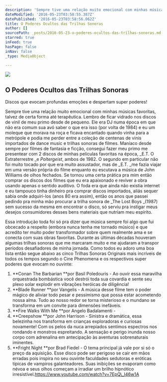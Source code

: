 ```yaml
---
description: 'Sempre tive uma relação muito emocional com minhas músicas favoritas, talvez de certa forma até terapêutica. Lembro de ficar vidrado nos discos de vinil de meu primo desde de pequeno. Ele era DJ numa época em que não era comum sua avó saber o que era isso (por volta de 1984) e eu um moleque que morava na roça e ficava encantado quando vinha para a metrópole e podia me perder entre a coleção de centenas de vinis importados de dance music e trilhas sonoras de filmes. Maníaco desde sempre por filmes de fantasia e ficção, consegui fazer meu primo me presentear com 2 discos de minhas películas favoritas na época, E.T. O Extraterrestre e Poltergeist, ambos de 1982. O segundo em particular não foi muito tocado por que era muito assustador, mas de E.T. me fazia viajar em uma versão própria do filme enquanto eu escutava a música de John Williams de olhos fechados. Se tornou uma certa prática pra mim então comprar os discos dos filmes que eu era apaixonado e reviver a obra usando apenas o sentido auditivo. O foda era que ainda não existia internet e eu tampouco tinha dinheiro pra comprar discos importados, aliás sequer sabia onde adquiri-los (anos 80 era assim), então os anos que passei pedindo pra minha mão procurar a trilha sonora de The Lost Boys (1987) sem sucesso da mesma em encontrar o disco, só serviu pra instigar meus desejos consumidores desses bens materiais que nutriam meu espírito.'
dateModified: '2016-05-23T03:58:55.387Z'
datePublished: '2016-05-23T03:58:56.062Z'
title: O Poderes Ocultos das Trilhas Sonoras
author: []
sourcePath: _posts/2016-05-23-o-poderes-ocultos-das-trilhas-sonoras.md
starred: true
inFeed: true
hasPage: false
inNav: false
_type: MediaObject

---
```

<article style=""><img src="https://s3-us-west-2.amazonaws.com/the-grid-img/p/904c5596e50db22a6fe260b2730e8b9c264fec94.jpg" /><h1>O Poderes Ocultos das Trilhas Sonoras</h1><p>Discos que evocam profundas emoções e despertam super poderes!</p></article>

Sempre tive uma relação muito emocional com minhas músicas favoritas, talvez de certa forma até terapêutica. Lembro de ficar vidrado nos discos de vinil de meu primo desde de pequeno. Ele era DJ numa época em que não era comum sua avó saber o que era isso (por volta de 1984) e eu um moleque que morava na roça e ficava encantado quando vinha para a metrópole e podia me perder entre a coleção de centenas de vinis importados de dance music e trilhas sonoras de filmes. Maníaco desde sempre por filmes de fantasia e ficção, consegui fazer meu primo me presentear com 2 discos de minhas películas favoritas na época, _E.T. O Extraterrestre _e _Poltergeist_, ambos de 1982\. O segundo em particular não foi muito tocado por que era muito assustador, mas de _E.T. _me fazia viajar em uma versão própria do filme enquanto eu escutava a música de John Williams de olhos fechados. Se tornou uma certa prática pra mim então comprar os discos dos filmes que eu era apaixonado e reviver a obra usando apenas o sentido auditivo. O foda era que ainda não existia internet e eu tampouco tinha dinheiro pra comprar discos importados, aliás sequer sabia onde adquiri-los (anos 80 era assim), então os anos que passei pedindo pra minha mão procurar a trilha sonora de _The Lost Boys _(1987) sem sucesso da mesma em encontrar o disco, só serviu pra instigar meus desejos consumidores desses bens materiais que nutriam meu espírito.

Essa introdução toda foi só pra dizer que música sempre foi algo que fui obcecado a respeito (embora nunca tenha me tornado músico) e que acredito ter muito poder transformador sobre quem realmente ama e se conecta com suas obras favoritas. Durante as últimas décadas houveram algumas trilhas sonoras que me marcaram muito e me ajudaram a transpor períodos desafiadores de minha jornada. Como todos eu adoro uma boa lista então segue abaixo as cinco Trilhas Sonoras Originais mais incríveis de todos os tempos segundo o Cine Phenomena e os respectivos super poderes que evocam no ouvinte:

1. **Conan The Barbarian **por Basil Poledouris - Ao ouvir essa maravilha orquestrada bombástica você destrói toda sua covardia e sente seu plexo solar explodir em vibrações heróicas de diligência!
2. **Blade Runner **por Vangelis - A música desse filme tem o poder mágico de aliviar todo pesar e pessimismo que possa estar acometendo nossa alma. Tudo ao nosso redor se torna misterioso e o mundano se transforma em um convite para dimensões inefáveis.
3. **Fire Walks With Me **por Angelo Badalamenti -
4. **Creepshow **por John Harrison - Sinistra e dramática, essa belezinha nos transforma em crianças exploradoras e curiosas novamente! Com os pelos da nuca arrepiados sentimos espectros nos rondando e monstros espreitando. A sensação e perigo inunda nosso corpo com adrenalina em antecipação às aventuras sobrenaturais iminentes.
5. **Fright Night **por Brad Fiedel - O tema principal já vale por si só o preço da aquisição. Esse disco pode ser perigoso se cair em mãos erradas pois inspira no seu ouvinte faculdades sedutoras e eróticas típicas de vampiros galanteadores. Suas inibições se evaporam como névoa e seus olhos começam a irradiar um brilho hipnótico irresistível.https://www.youtube.com/watch?v=7EpQ\_I46w1A